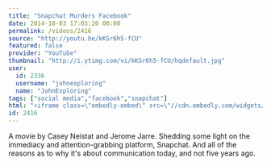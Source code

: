 ```yaml
---
title: "Snapchat Murders Facebook"
date: 2014-10-03 17:03:20 00:00
permalink: /videos/2416
source: "http://youtu.be/kKSr6h5-fCU"
featured: false
provider: "YouTube"
thumbnail: "http://i.ytimg.com/vi/kKSr6h5-fCU/hqdefault.jpg"
user:
  id: 2336
  username: "johnexploring"
  name: "JohnExploring"
tags: ["social media","facebook","snapchat"]
html: "<iframe class=\"embedly-embed\" src=\"//cdn.embedly.com/widgets/media.html?src=http%3A%2F%2Fwww.youtube.com%2Fembed%2FkKSr6h5-fCU%3Fwmode%3Dtransparent%26feature%3Doembed&wmode=transparent&url=http%3A%2F%2Fwww.youtube.com%2Fwatch%3Fv%3DkKSr6h5-fCU&image=http%3A%2F%2Fi.ytimg.com%2Fvi%2FkKSr6h5-fCU%2Fhqdefault.jpg&key=daaebf4d9cdd46779200162d0ca86e20&type=text%2Fhtml&schema=youtube\" width=\"854\" height=\"480\" scrolling=\"no\" frameborder=\"0\" allowfullscreen></iframe>"
id: 2416
---
```


A movie by Casey Neistat and Jerome Jarre. Shedding some light on the immediacy and attention-grabbing platform, Snapchat. And all of the reasons as to why it's about communication today, and not five years ago.
